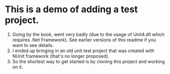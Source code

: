 # This is a demo of adding a test project.

1. Going by the book, went very badly (due to the usage of Unit4.dll which requires .Net Framework). See earlier versions of this readme if you want to see details.
2. I ended up bringing in an old unit test project that was created with NUnit framework (that's no longer proposed).
3. So the shortest way to get started is by cloning this project and working on it. 